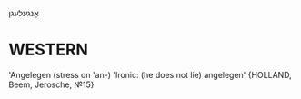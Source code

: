 אָנגעלעגן

WESTERN
========

'Angelegen (stress on 'an-) 'Ironic: (he does not lie) angelegen' {HOLLAND, Beem, Jerosche, №15}